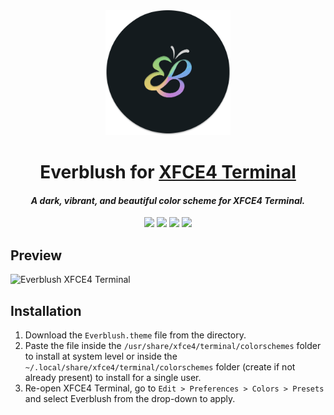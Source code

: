 <div align="center">
    <img src="https://raw.githubusercontent.com/Everblush/.github/main/assets/logo.png" height="200px" width="200px" alt="logo"> 
</div>

<h1 align="center">Everblush for <a href="https://gitlab.xfce.org/apps/xfce4-terminal">XFCE4 Terminal</a></h1>

<h4 align="center"><i>A dark, vibrant, and beautiful color scheme for XFCE4 Terminal.</i></h4>

<p align="center">
    <a href="https://github.com/Everblush/terminal-emulators/stars"><img src="https://img.shields.io/github/stars/Everblush/terminal-emulators?color=e57474&labelColor=1e2528&style=for-the-badge"></a>
    <a href="https://github.com/Everblush/terminal-emulators/issues"><img src="https://img.shields.io/github/issues/Everblush/terminal-emulators?color=67b0e8&labelColor=1e2528&style=for-the-badge"></a>
    <a href="https://github.com/Everblush/terminal-emulators/blob/main/LICENSE"><img src="https://img.shields.io/static/v1?label=license&message=MIT&color=8ccf7e&labelColor=1e2528&style=for-the-badge"></a>
    <a href="https://github.com/Everblush/terminal-emulators/network/members"><img src="https://img.shields.io/github/forks/Everblush/terminal-emulators?color=e5c76b&labelColor=1e2528&style=for-the-badge"></a>
</p>

## Preview

![Everblush XFCE4 Terminal]()

## Installation

1. Download the `Everblush.theme` file from the directory.
2. Paste the file inside the `/usr/share/xfce4/terminal/colorschemes` folder to install at system level or inside the `~/.local/share/xfce4/terminal/colorschemes` folder (create if not already present) to install for a single user.
3. Re-open XFCE4 Terminal, go to `Edit > Preferences > Colors > Presets` and select Everblush from the drop-down to apply.
